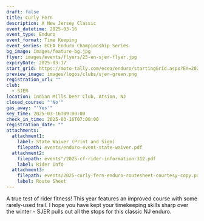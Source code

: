 ```yaml
---
draft: false
title: Curly Fern
description: A New Jersey Classic
event_datetime: 2025-03-16
event_type: Enduro
event_format: Time Keeping
event_series: ECEA Enduro Championship Series
bg_image: images/feature-bg.jpg
flyer: images/events/flyers/25-en-sjer-flyer.jpg
expiryDate: 2025-03-17
start_grid: https://moto-tally.com/ecea/enduro/startingGrid.aspx?EY=2025&EID=2
preview_image: images/logos/clubs/sjer-green.png
registration_url: ""
club:
  - SJER
location: Indian Mills Deer Club, Atsion, NJ
closed_course: "'No'"
gas_away: "'Yes'"
key_time: 2025-03-16T09:00:00
check_in_time: 2025-03-16T07:00:00
registration_date: ""
attachments:
  attachment1:
    label: State Waiver (Print and Sign)
    filepath: events/enduro-event-state-waiver.pdf
  attachment2:
    filepath: events"/2025-cf-rider-information-312.pdf
    label: Rider Info
  attachment3:
    filepath: events/2025-curly-fern-enduro-routesheet-courtesy-copy.pdf
    label: Route Sheet
---
```


A true test of rider fitness! This year features an improved course with some rarely-used trail. I hope you have kept your timekeeping skills sharp over the winter - SJER pulls out all the stops for this classic NJ enduro.
